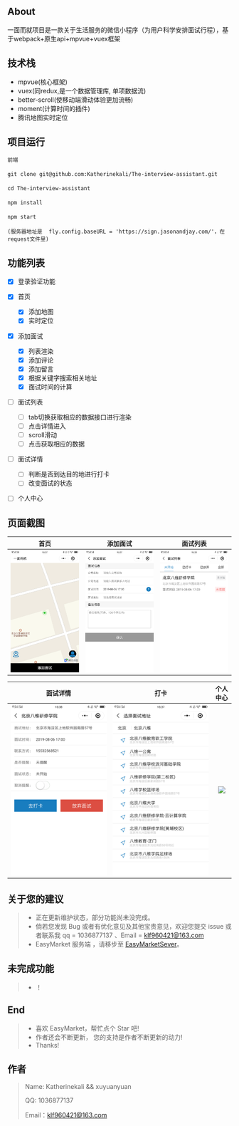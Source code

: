 <!--
 * @Description: In User Settings Edit
 * @Author: klf
 * @Date: 2019-08-08 22:05:46
 * @LastEditTime: 2019-08-09 07:53:19
 * @LastEditors: Please set LastEditors
 -->
## About
一面而就项目是一款关于生活服务的微信小程序（为用户科学安排面试行程），基于webpack+原生api+mpvue+vuex框架

## 技术栈
- mpvue(核心框架)
- vuex(同redux,是一个数据管理库, 单项数据流)
- better-scroll(使移动端滑动体验更加流畅)
- moment(计算时间的插件)
- 腾讯地图实时定位


## 项目运行

```
前端

git clone git@github.com:Katherinekali/The-interview-assistant.git

cd The-interview-assistant

npm install

npm start

(服务器地址是  fly.config.baseURL = 'https://sign.jasonandjay.com/'，在request文件里)
```
## 功能列表

- [x] 登录验证功能
- [x] 首页
    - [x] 添加地图
    - [x] 实时定位
- [x] 添加面试
     - [x] 列表渲染
     - [x] 添加评论
     - [x] 添加留言
     - [x] 根据关键字搜索相关地址
     - [x] 面试时间的计算
      
- [ ] 面试列表
    - [ ] tab切换获取相应的数据接口进行渲染
    - [ ] 点击详情进入
    - [ ] scroll滑动
    - [ ] 点击获取相应的数据
- [ ] 面试详情
    - [ ] 判断是否到达目的地进行打卡
    - [ ] 改变面试的状态
- [ ] 个人中心
    


<figure >

</figure >

## 页面截图

|         首页         |          添加面试         |        面试列表          |     
| :------------------: | :----------------------: | :-------------------: | 
| ![](./imgs/home.png) | ![](./imgs/addSign.png) | ![](./imgs/list.png) |

|         面试详情         |             打卡          |        个人中心        |
| :-------------------: |  :-------------------------: |:------------------: |
| ![](./imgs/signDetail.png) |  ![](./imgs/card.png) |![](./imgs/addCart.png) |



## 关于您的建议

> -  正在更新维护状态，部分功能尚未没完成。
> - 倘若您发现 Bug 或者有优化意见及其他宝贵意见，欢迎您提交 issue 或者联系我 qq = 1036877137 、Email = klf960421@163.com
> - EasyMarket 服务端 ，请移步至 [EasyMarketSever](https://github.com/Katherinekali/ShoppingSpot)。

## 未完成功能

> - ！

## End

> - 喜欢 EasyMarket，帮忙点个 Star 吧!
> - 作者还会不断更新， 您的支持是作者不断更新的动力!
> - Thanks!

## 作者

> Name: Katherinekali && xuyuanyuan
>
> QQ: 1036877137
>
> Email：klf960421@163.com

